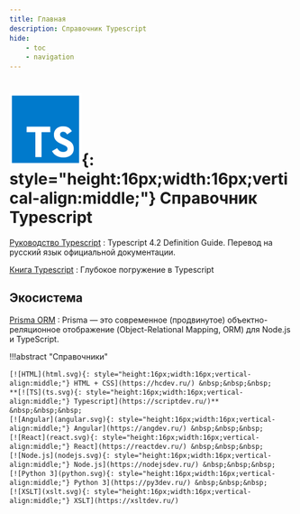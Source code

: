 ```yaml
---
title: Главная
description: Справочник Typescript
hide:
    - toc
    - navigation
---
```


# ![TS](ts.svg){: style="height:16px;width:16px;vertical-align:middle;"} Справочник Typescript

[Руководство Typescript](/guide/)
: Typescript 4.2 Definition Guide. Перевод на русский язык официальной документации.

[Книга Typescript](/book/)
: Глубокое погружение в Typescript

## Экосистема

[Prisma ORM](https://dbasedev.ru/orm/prisma/)
: Prisma — это современное (продвинутое) объектно-реляционное отображение (Object-Relational Mapping, ORM) для Node.js и TypeScript.

!!!abstract "Справочники"

    [![HTML](html.svg){: style="height:16px;width:16px;vertical-align:middle;"} HTML + CSS](https://hcdev.ru/) &nbsp;&nbsp;&nbsp;
    **[![TS](ts.svg){: style="height:16px;width:16px;vertical-align:middle;"} Typescript](https://scriptdev.ru/)** &nbsp;&nbsp;&nbsp;
    [![Angular](angular.svg){: style="height:16px;width:16px;vertical-align:middle;"} Angular](https://angdev.ru/) &nbsp;&nbsp;&nbsp;
    [![React](react.svg){: style="height:16px;width:16px;vertical-align:middle;"} React](https://reactdev.ru/) &nbsp;&nbsp;&nbsp;
    [![Node.js](nodejs.svg){: style="height:16px;width:16px;vertical-align:middle;"} Node.js](https://nodejsdev.ru/) &nbsp;&nbsp;&nbsp;
    [![Python 3](python.svg){: style="height:16px;width:16px;vertical-align:middle;"} Python 3](https://py3dev.ru/) &nbsp;&nbsp;&nbsp;
    [![XSLT](xslt.svg){: style="height:16px;width:16px;vertical-align:middle;"} XSLT](https://xsltdev.ru/)
